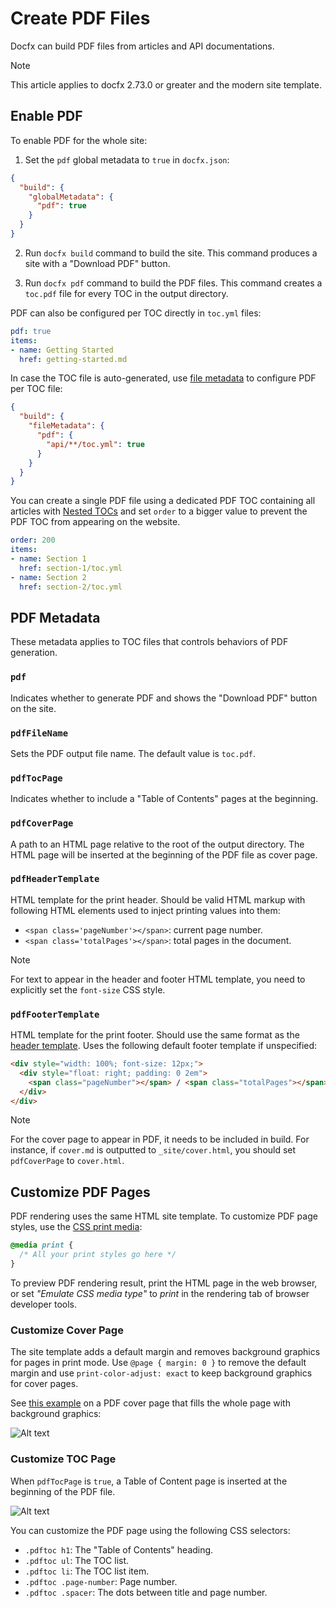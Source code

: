 # Create PDF Files

Docfx can build PDF files from articles and API documentations.

> [!NOTE]
> This article applies to docfx 2.73.0 or greater and the modern site template.

## Enable PDF

To enable PDF for the whole site:

1. Set the `pdf` global metadata to `true` in `docfx.json`:

```json
{
  "build": {
    "globalMetadata": {
      "pdf": true
    }
  }
}
```

2. Run `docfx build` command to build the site. This command produces a site with a "Download PDF" button.

3. Run `docfx pdf` command to build the PDF files. This command creates a `toc.pdf` file for every TOC in the output directory.

PDF can also be configured per TOC directly in `toc.yml` files:

```yaml
pdf: true
items:
- name: Getting Started
  href: getting-started.md
```

In case the TOC file is auto-generated, use [file metadata](./config.md#metadata) to configure PDF per TOC file:

```json
{
  "build": {
    "fileMetadata": {
      "pdf": {
        "api/**/toc.yml": true
      }
    }
  }
}
```

You can create a single PDF file using a dedicated PDF TOC containing all articles with [Nested TOCs](./table-of-contents.md#nested-tocs) and set `order` to a bigger value to prevent the PDF TOC from appearing on the website.

```yaml
order: 200
items:
- name: Section 1
  href: section-1/toc.yml
- name: Section 2
  href: section-2/toc.yml
```

## PDF Metadata

These metadata applies to TOC files that controls behaviors of PDF generation.

### `pdf`

Indicates whether to generate PDF and shows the "Download PDF" button on the site.

### `pdfFileName`

Sets the PDF output file name. The default value is `toc.pdf`.

### `pdfTocPage`

Indicates whether to include a "Table of Contents" pages at the beginning.

### `pdfCoverPage`

A path to an HTML page relative to the root of the output directory. The HTML page will be inserted at the beginning of the PDF file as cover page.

### `pdfHeaderTemplate`

HTML template for the print header. Should be valid HTML markup with following HTML elements used to inject printing values into them:

- `<span class='pageNumber'></span>`: current page number.
- `<span class='totalPages'></span>`: total pages in the document.

> [!NOTE]
> For text to appear in the header and footer HTML template, you need to explicitly set the `font-size` CSS style.

### `pdfFooterTemplate`

HTML template for the print footer. Should use the same format as the [header template](#pdfheadertemplate). Uses the following default footer template if unspecified:

```html
<div style="width: 100%; font-size: 12px;">
  <div style="float: right; padding: 0 2em">
    <span class="pageNumber"></span> / <span class="totalPages"></span>
  </div>
</div>
```

> [!NOTE]
> For the cover page to appear in PDF, it needs to be included in build.
> For instance, if `cover.md` is outputted to `_site/cover.html`, you should set `pdfCoverPage` to `cover.html`.

## Customize PDF Pages

PDF rendering uses the same HTML site template. To customize PDF page styles, use the [CSS print media](https://developer.mozilla.org/en-US/docs/Web/Guide/Printing):

```css
@media print {
  /* All your print styles go here */
}
```

To preview PDF rendering result, print the HTML page in the web browser, or set _"Emulate CSS media type"_ to *print* in the rendering tab of browser developer tools.

### Customize Cover Page

The site template adds a default margin and removes background graphics for pages in print mode. Use `@page { margin: 0 }` to remove the default margin and use `print-color-adjust: exact` to keep background graphics for cover pages.

See [this example](https://raw.githubusercontent.com/dotnet/docfx/main/samples/seed/pdf/cover.md) on a PDF cover page that fills the whole page with background graphics:

![Alt text](./media/pdf-cover-page.png)

### Customize TOC Page
 
When `pdfTocPage` is `true`, a Table of Content page is inserted at the beginning of the PDF file.

![Alt text](media/pdf-toc-page.png)

You can customize the PDF page using the following CSS selectors:

- `.pdftoc h1`: The "Table of Contents" heading.
- `.pdftoc ul`: The TOC list.
- `.pdftoc li`: The TOC list item.
- `.pdftoc .page-number`: Page number.
- `.pdftoc .spacer`: The dots between title and page number.
